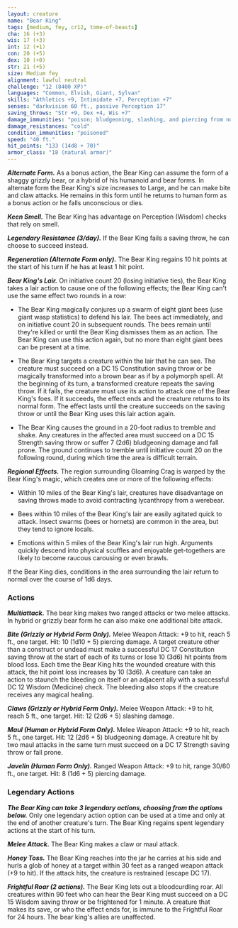 ```yaml
---
layout: creature
name: "Bear King"
tags: [medium, fey, cr12, tome-of-beasts]
cha: 16 (+3)
wis: 17 (+3)
int: 12 (+1)
con: 20 (+5)
dex: 10 (+0)
str: 21 (+5)
size: Medium fey
alignment: lawful neutral
challenge: "12 (8400 XP)"
languages: "Common, Elvish, Giant, Sylvan"
skills: "Athletics +9, Intimidate +7, Perception +7"
senses: "darkvision 60 ft., passive Perception 17"
saving_throws: "Str +9, Dex +4, Wis +7"
damage_immunities: "poison; bludgeoning, slashing, and piercing from nonmagical weapons that aren't made of cold iron"
damage_resistances: "cold"
condition_immunities: "poisoned"
speed: "40 ft."
hit_points: "133 (14d8 + 70)"
armor_class: "18 (natural armor)"
---
```


***Alternate Form.*** As a bonus action, the Bear King can assume the form of a shaggy grizzly bear, or a hybrid of his humanoid and bear forms. In alternate form the Bear King's size increases to Large, and he can make bite and claw attacks. He remains in this form until he returns to human form as a bonus action or he falls unconscious or dies.

***Keen Smell.*** The Bear King has advantage on Perception (Wisdom) checks that rely on smell.

***Legendary Resistance (3/day).*** If the Bear King fails a saving throw, he can choose to succeed instead.

***Regeneration (Alternate Form only).*** The Bear King regains 10 hit points at the start of his turn if he has at least 1 hit point.

***Bear King's Lair.*** On initiative count 20 (losing initiative ties), the Bear King takes a lair action to cause one of the following effects; the Bear King can't use the same effect two rounds in a row:

- The Bear King magically conjures up a swarm of eight giant bees (use giant wasp statistics) to defend his lair. The bees act immediately, and on initiative count 20 in subsequent rounds. The bees remain until they're killed or until the Bear King dismisses them as an action. The Bear King can use this action again, but no more than eight giant bees can be present at a time. 

- The Bear King targets a creature within the lair that he can see. The creature must succeed on a DC 15 Constitution saving throw or be magically transformed into a brown bear as if by a polymorph spell. At the beginning of its turn, a transformed creature repeats the saving throw. If it fails, the creature must use its action to attack one of the Bear King's foes. If it succeeds, the effect ends and the creature returns to its normal form. The effect lasts until the creature succeeds on the saving throw or until the Bear King uses this lair action again.

- The Bear King causes the ground in a 20-foot radius to tremble and shake. Any creatures in the affected area must succeed on a DC 15 Strength saving throw or suffer 7 (2d6) bludgeoning damage and fall prone. The ground continues to tremble until initiative count 20 on the following round, during which time the area is difficult terrain.

***Regional Effects.*** The region surrounding Gloaming Crag is warped by the Bear King's magic, which creates one or more of the following effects:

- Within 10 miles of the Bear King's lair, creatures have disadvantage on saving throws made to avoid contracting lycanthropy from a werebear.

- Bees within 10 miles of the Bear King's lair are easily agitated quick to attack. Insect swarms (bees or hornets) are common in the area, but they tend to ignore locals.

- Emotions within 5 miles of the Bear King's lair run high. Arguments quickly descend into physical scuffles and enjoyable get-togethers are likely to become raucous carousing or even brawls.

If the Bear King dies, conditions in the area surrounding the lair return to normal over the course of 1d6 days.

### Actions

***Multiattack.*** The bear king makes two ranged attacks or two melee attacks. In hybrid or grizzly bear form he can also make one additional bite attack.

***Bite (Grizzly or Hybrid Form Only).*** Melee Weapon Attack: +9 to hit, reach 5 ft., one target. Hit: 10 (1d10 + 5) piercing damage. A target creature other than a construct or undead must make a successful DC 17 Constitution saving throw at the start of each of its turns or lose 10 (3d6) hit points from blood loss. Each time the Bear King hits the wounded creature with this attack, the hit point loss increases by 10 (3d6). A creature can take an action to staunch the bleeding on itself or an adjacent ally with a successful DC 12 Wisdom (Medicine) check. The bleeding also stops if the creature receives any magical healing.

***Claws (Grizzly or Hybrid Form Only).*** Melee Weapon Attack: +9 to hit, reach 5 ft., one target. Hit: 12 (2d6 + 5) slashing damage.

***Maul (Human or Hybrid Form Only).*** Melee Weapon Attack: +9 to hit, reach 5 ft., one target. Hit: 12 (2d6 + 5) bludgeoning damage. A creature hit by two maul attacks in the same turn must succeed on a DC 17 Strength saving throw or fall prone.

***Javelin (Human Form Only).*** Ranged Weapon Attack: +9 to hit, range 30/60 ft., one target. Hit: 8 (1d6 + 5) piercing damage.

### Legendary Actions

***The Bear King can take 3 legendary actions, choosing from the options below.*** Only one legendary action option can be used at a time and only at the end of another creature's turn. The Bear King regains spent legendary actions at the start of his turn.

***Melee Attack.*** The Bear King makes a claw or maul attack.

***Honey Toss.*** The Bear King reaches into the jar he carries at his side and hurls a glob of honey at a target within 30 feet as a ranged weapon attack (+9 to hit). If the attack hits, the creature is restrained (escape DC 17).

***Frightful Roar (2 actions).*** The Bear King lets out a bloodcurdling roar. All creatures within 90 feet who can hear the Bear King must succeed on a DC 15 Wisdom saving throw or be frightened for 1 minute. A creature that makes its save, or who the effect ends for, is immune to the Frightful Roar for 24 hours. The bear king's allies are unaffected.

